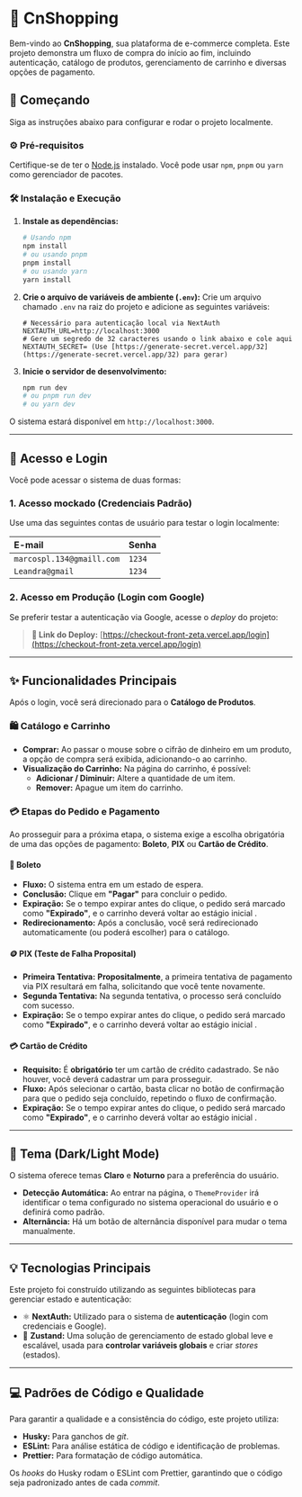 # 🛒 CnShopping

Bem-vindo ao **CnShopping**, sua plataforma de e-commerce completa. Este projeto demonstra um fluxo de compra do início ao fim, incluindo autenticação, catálogo de produtos, gerenciamento de carrinho e diversas opções de pagamento.

## 🚀 Começando

Siga as instruções abaixo para configurar e rodar o projeto localmente.

### ⚙️ Pré-requisitos

Certifique-se de ter o [Node.js](https://nodejs.org/) instalado. Você pode usar `npm`, `pnpm` ou `yarn` como gerenciador de pacotes.

### 🛠️ Instalação e Execução

1.  **Instale as dependências:**
    ```bash
    # Usando npm
    npm install
    # ou usando pnpm
    pnpm install
    # ou usando yarn
    yarn install
    ```

2.  **Crie o arquivo de variáveis de ambiente (`.env`):**
    Crie um arquivo chamado `.env` na raiz do projeto e adicione as seguintes variáveis:

    ```env
    # Necessário para autenticação local via NextAuth
    NEXTAUTH_URL=http://localhost:3000
    # Gere um segredo de 32 caracteres usando o link abaixo e cole aqui
    NEXTAUTH_SECRET= (Use [https://generate-secret.vercel.app/32](https://generate-secret.vercel.app/32) para gerar)
    ```

3.  **Inicie o servidor de desenvolvimento:**
    ```bash
    npm run dev
    # ou pnpm run dev
    # ou yarn dev
    ```

O sistema estará disponível em `http://localhost:3000`.

---

## 🔑 Acesso e Login

Você pode acessar o sistema de duas formas:

### 1. Acesso mockado (Credenciais Padrão)

Use uma das seguintes contas de usuário para testar o login localmente:

| E-mail | Senha |
| :--- | :--- |
| `marcospl.134@gmaill.com` | `1234` |
| `Leandra@gmail` | `1234` |

### 2. Acesso em Produção (Login com Google)

Se preferir testar a autenticação via Google, acesse o *deploy* do projeto:

> **🔗 Link do Deploy:** [https://checkout-front-zeta.vercel.app/login](https://checkout-front-zeta.vercel.app/login)

---

## ✨ Funcionalidades Principais

Após o login, você será direcionado para o **Catálogo de Produtos**.

### 🛍️ Catálogo e Carrinho

* **Comprar:** Ao passar o mouse sobre o cifrão de dinheiro em um produto, a opção de compra será exibida, adicionando-o ao carrinho.
* **Visualização do Carrinho:** Na página do carrinho, é possível:
    * **Adicionar / Diminuir:** Altere a quantidade de um item.
    * **Remover:** Apague um item do carrinho.

### 💳 Etapas do Pedido e Pagamento

Ao prosseguir para a próxima etapa, o sistema exige a escolha obrigatória de uma das opções de pagamento: **Boleto**, **PIX** ou **Cartão de Crédito**.

#### 📄 Boleto

* **Fluxo:** O sistema entra em um estado de espera.
* **Conclusão:** Clique em **"Pagar"** para concluir o pedido.
* **Expiração:** Se o tempo expirar antes do clique, o pedido será marcado como **"Expirado"**, e o carrinho deverá  voltar ao estágio inicial .
* **Redirecionamento:** Após a conclusão, você será redirecionado automaticamente (ou poderá escolher) para o catálogo.

#### 🪙 PIX (Teste de Falha Proposital)

* **Primeira Tentativa:** **Propositalmente**, a primeira tentativa de pagamento via PIX resultará em falha, solicitando que você tente novamente.
* **Segunda Tentativa:** Na segunda tentativa, o processo será concluído com sucesso.
* **Expiração:** Se o tempo expirar antes do clique, o pedido será marcado como **"Expirado"**, e o carrinho deverá  voltar ao estágio inicial .

#### 💳 Cartão de Crédito

* **Requisito:** É **obrigatório** ter um cartão de crédito cadastrado. Se não houver, você deverá cadastrar um para prosseguir.
* **Fluxo:** Após selecionar o cartão, basta clicar no botão de confirmação para que o pedido seja concluído, repetindo o fluxo de confirmação.
* **Expiração:** Se o tempo expirar antes do clique, o pedido será marcado como **"Expirado"**, e o carrinho deverá  voltar ao estágio inicial .

---

## 🎨 Tema (Dark/Light Mode)

O sistema oferece temas **Claro** e **Noturno** para a preferência do usuário.

* **Detecção Automática:** Ao entrar na página, o `ThemeProvider` irá identificar o tema configurado no sistema operacional do usuário e o definirá como padrão.
* **Alternância:** Há um botão de alternância disponível para mudar o tema manualmente.

---

## 💡 Tecnologias Principais

Este projeto foi construído utilizando as seguintes bibliotecas para gerenciar estado e autenticação:

* ⚛️ **NextAuth:** Utilizado para o sistema de **autenticação** (login com credenciais e Google).
* 🐻 **Zustand:** Uma solução de gerenciamento de estado global leve e escalável, usada para **controlar variáveis globais** e criar *stores* (estados).

---

## 💻 Padrões de Código e Qualidade

Para garantir a qualidade e a consistência do código, este projeto utiliza:

* **Husky:** Para ganchos de *git*.
* **ESLint:** Para análise estática de código e identificação de problemas.
* **Prettier:** Para formatação de código automática.

Os *hooks* do Husky rodam o ESLint com Prettier, garantindo que o código seja padronizado antes de cada *commit*.

